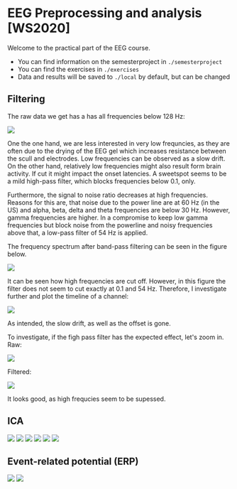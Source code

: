 # EEG Preprocessing and analysis [WS2020]
Welcome to the practical part of the EEG course.
- You can find information on the semesterproject in `./semesterproject`
- You can find the exercises in `./exercises`
- Data and results will be saved to `./local` by default, but can be changed

## Filtering
The raw data we get has a has all frequencies below 128 Hz:

![](./local/bids/sub-002/ses-P3/results/01freq_before_filtering.png)

One the one hand, we are less interested in very low frequncies, as they are often due to the drying of the EEG gel which increases resistance between the scull and electrodes. Low frequencies can be observed as a slow drift.
On the other hand, relatively low frequencies might also result form brain activity. If cut it might impact the onset latencies. A sweetspot seems to be a mild high-pass filter, which blocks frequencies  below 0.1, only.

Furthermore, the signal to noise ratio decreases at high frequencies. Reasons for this are, that noise due to the power line are at 60 Hz (in the US) and alpha, beta, delta and theta frequencies are below 30 Hz. 
However, gamma frequencies are higher. In a compromise to keep low gamma frequencies but block noise from the powerline and noisy frequencies above that, a low-pass filter of 54 Hz is applied.

The frequency spectrum after band-pass filtering can be seen in the figure below.

![](./local/bids/sub-002/ses-P3/results/02freq_after_filtering.png)

It can be seen how high frequencies are cut off. 
However, in this figure the filter does not seem to cut exactly at 0.1 and 54 Hz. Therefore, I investigate further and plot the timeline of a channel:

![](./local/bids/sub-002/ses-P3/results/03whole_overlay/channel17png)

As intended, the slow drift, as well as the offset is gone.

To investigate, if the figh pass filter has the expected effect, let's zoom in.
Raw:

![](./local/bids/sub-002/ses-P3/results/04zoom_raw.png)

Filtered:

![](./local/bids/sub-002/ses-P3/results/05zoom_filtered.png)

It looks good, as high frequcies seem to be supessed.

## ICA
![](./local/bids/sub-002/ses-P3/results/06ICA_components.png)
![](./local/bids/sub-002/ses-P3/results/07ICA_properties/component0.png)
![](./local/bids/sub-002/ses-P3/results/08Pz_before_ICA.png)
![](./local/bids/sub-002/ses-P3/results/09Pz_after_ICA.png)
![](./local/bids/sub-002/ses-P3/results/10before_after_overlay.png)
![](./local/bids/sub-002/ses-P3/results/11Pz.png)
## Event-related potential (ERP)
![](./local/bids/sub-002/ses-P3/results/12trials.png)
![](./local/bids/sub-002/ses-P3/results/13epochs_average.png)
